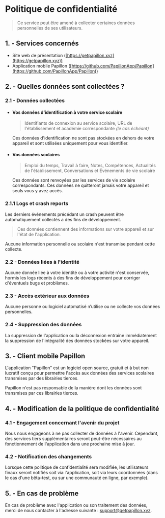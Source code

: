 # Politique de confidentialité
> Ce service peut être amené à collecter certaines données personnelles de ses utilisateurs.

## 1. - Services concernés
- Site web de présentation ([https://getpapillon.xyz](https://getpapillon.xyz))
- Application mobile Papillon ([https://github.com/PapillonApp/Papillon](https://github.com/PapillonApp/Papillon))

## 2. - Quelles données sont collectées ?
### 2.1 - Données collectées
- #### Vos données d’identification à votre service scolaire
  > Identifiants de connexion au service scolaire, URL de l'établissement et académie correspondante *(le cas échéant)*
  
  Ces données d'identification ne sont pas stockées en dehors de votre appareil et sont utilisées uniquement pour vous identifier.

- #### Vos données scolaires
  > Emploi du temps, Travail à faire, Notes, Compétences, Actualités de l'établissement, Conversations et Événements de vie scolaire

  Ces données sont renvoyées par les services de vie scolaire correspondants. Ces données ne quitteront jamais votre appareil et seuls vous y avez accès.

### 2.1.1 Logs et crash reports
Les derniers événements précédant un crash peuvent être automatiquement collectés a des fins de développement.
> Ces données contiennent des informations sur votre appareil et sur l'état de l'application.

Aucune information personnelle ou scolaire n'est transmise pendant cette collecte.

### 2.2 - Données liées à l'identité
Aucune donnée liée à votre identité ou à votre activité n'est conservée, hormis les logs récents à des fins de développement pour corriger d'éventuels bugs et problèmes.

### 2.3 - Accès extérieur aux données
Aucune personne ou logiciel automatisé n’utilise ou ne collecte vos données personnelles.

### 2.4 - Suppression des données
La suppression de l'application ou la déconnexion entraîne immédiatement la suppression de l'intégralité des données stockées sur votre appareil.

## 3. - Client mobile Papillon
L'application "Papillon" est un logiciel open source, gratuit et à but non lucratif conçu pour permettre l'accès aux données des services scolaires transmises par des librairies tierces.

Papillon n'est pas responsable de la manière dont les données sont transmises par ces librairies tierces.

## 4. - Modification de la politique de confidentialité

### 4.1 - Engagement concernant l'avenir du projet
Nous nous engageons à ne pas collecter de données à l'avenir. Cependant, des services tiers supplémentaires seront peut-être nécessaires au fonctionnement de l'application dans une prochaine mise à jour.

### 4.2 - Notification des changements
Lorsque cette politique de confidentialité sera modifiée, les utilisateurs finaux seront notifiés soit via l'application, soit via leurs coordonnées (dans le cas d'une bêta-test, ou sur une communauté en ligne, par exemple).

## 5. - En cas de problème
En cas de problème avec l'application ou son traitement des données, merci de nous contacter à l'adresse suivante : [support@getpapillon.xyz](mailto:support@getpapillon.xyz).
